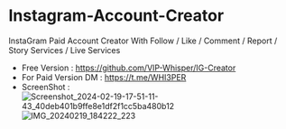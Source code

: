 # Instagram-Account-Creator
InstaGram Paid Account Creator With Follow / Like / Comment / Report / Story Services / Live Services
- Free Version : https://github.com/VIP-Whisper/IG-Creator
- For Paid Version DM : https://t.me/WHI3PER
- ScreenShot : ![Screenshot_2024-02-19-17-51-11-43_40deb401b9ffe8e1df2f1cc5ba480b12](https://github.com/VIP-Whisper/Instagram-Account-Creator/assets/156022903/a2f0062c-8fdc-4d48-9ae3-42b22d0509e1)
![IMG_20240219_184222_223](https://github.com/VIP-Whisper/Instagram-Account-Creator/assets/156022903/850f1332-9ea4-4783-be5e-590cf4617990)
